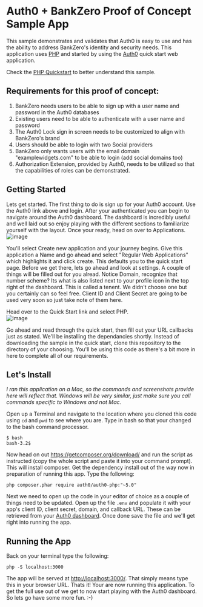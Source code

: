 # Auth0 + BankZero Proof of Concept Sample App

This sample demonstrates and validates that Auth0 is easy to use and has the ability to address BankZero's identity and security needs.
This application uses [PHP](http://php.net/) and started by using the [Auth0](https://auth0.com) quick start web application.

Check the [PHP Quickstart](https://auth0.com/docs/quickstart/webapp/php) to better understand this sample.

## Requirements for this proof of concept:

1. BankZero needs users to be able to sign up with a user name and password in the Auth0 databases
2. Existing users need to be able to authenticate with a user name and password
3. The Auth0 Lock sign in screen needs to be customized to align with BankZero's brand
4. Users should be able to login with two Social providers
5. BankZero only wants users with the email domain "examplewidgets.com" to be able to login (add social domains too)
6. Authorization Extension, provided by Auth0, needs to be utilized so that the capabilities of roles can be demonstrated.

## Getting Started

Lets get started.  The first thing to do is sign up for your Auth0 account.  Use the Auth0 link above and login.  After your authenticated you can begin to navigate around the Auth0 dashboard.  The dashboard is incredibly useful and well laid out so enjoy playing with the different sections to familiarize yourself with the layout.  Once your ready, head on over to Applications. ![image](https://user-images.githubusercontent.com/51866741/60377289-49ac8f80-99ca-11e9-992a-48f8d403163e.png)

You'll select Create new application and your journey begins.  Give this application a Name and go ahead and select "Regular Web Applications" which highlights it and click create.  This defaults you to the quick start page.  Before we get there, lets go ahead and look at settings.  A couple of things will be filled out for you alread.  Notice Domain, recognize that number scheme?  Its what is also listed next to your profile icon in the top right of the dashboard.  This is called a tenent.  We didn't choose one but you certainly can so feel free.   Client ID and Client Secret are going to be used very soon so just take note of them here.

Head over to the Quick Start link and select PHP.  
![image](https://user-images.githubusercontent.com/51866741/60378333-fc361f80-99d5-11e9-81ee-836af64b7694.png)

Go ahead and read through the quick start, then fill out your URL callbacks just as stated. We'll be installing the dependancies shortly.  Instead of downloading the sample in the quick start, clone this repository to the directory of your choosing.  You'll be using this code as there's a bit more in here to complete all of our requirements. 

## Let's Install

*I ran this application on a Mac, so the commands and screenshots provide here will reflect that.  Windows will be very similar, just make sure you call commands specific to Windows and not Mac.*

Open up a Terminal and navigate to the location where you cloned this code using ```cd``` and ```pwd``` to see where you are.  Type in bash so that your changed to the bash command processor.  

```
$ bash
bash-3.2$ 
```
Now head on out https://getcomposer.org/download/ and run the script as instructed (copy the whole script and paste it into your command prompt).  This will install composer.  Get the dependency install out of the way now in preparation of running this app.  Type the following:
```
php composer.phar require auth0/auth0-php:"~5.0"
```

Next we need to open up the code in your editor of choice as a couple of things need to be updated.  Open up the file `.env` and populate it with your app's client ID, client secret, domain, and callback URL. These can be retrieved from your [Auth0 dashboard](https://manage.auth0.com).  Once done save the file and we'll get right into running the app.

## Running the App

Back on your terminal type the following: 

```
php -S localhost:3000
```

The app will be served at [http://localhost:3000/](http://localhost:3000/).  That simply means type this in your browser URL.
Thats it!  Your are now running this application.  To get the full use out of we get to now start playing with the Auth0 dashboard.  So lets go have some more fun. :-)
